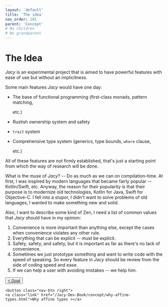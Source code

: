 ```yaml
---
layout: 'default'
title: 'The idea'
nav_order: 101
parent: 'Concept'
# No children
# No grandparent
---
```


# The Idea

_Jacy_ is an experimental project that is aimed to have powerful features with ease of use but without an implicitness.

Some main features _Jacy_ would have one day:

* The base of functional programming (first-class monads, pattern matching,

  etc.)

* Rustish ownership system and safety
* `trait` system
* Comprehensive type system (generics, type bounds, `where` clause,

  etc.)

All of these features are not firmly established, that's just a starting point from which the way of research will be
done.

What is the muse of _Jacy_? -- Do as much as we can on compilation-time. At first, I was inspired by modern languages
that became fairly popular -- Kotlin/Swift, etc. Anyway, the reason for their popularity is that their purpose is to
modernize old technologies, Kotlin for Java, Swift for Objective-C. I fell into a stupor, I didn't want to solve
problems of old languages, I wanted to make something new and solid.

Also, I want to describe some kind of Zen, I need a list of common values that _Jacy_ should have in my opinion:

1. Convenience is more important than anything else, except the cases when convenience violates any other rule.
2. Everything that can be explicit -- must be explicit.
3. Safety, safety, and safety, but it is important as far as there's no lack of convenience.
4. Sometimes we just prototype something and want to write code with the speed of speaking. So every feature in _Jacy_
   should be review from the side of coding speed and ease.
5. If we can help a user with avoiding mistakes -- we help him.
<div class="nav-btn-block">
    <button class="nav-btn left">
    <a class="link" href="/Jacy-Dev-Book/concept/goal.html">< Goal</a>
</button>

    <button class="nav-btn right">
    <a class="link" href="/Jacy-Dev-Book/concept/why-affine-types.html">Why affine types ></a>
</button>

</div>
